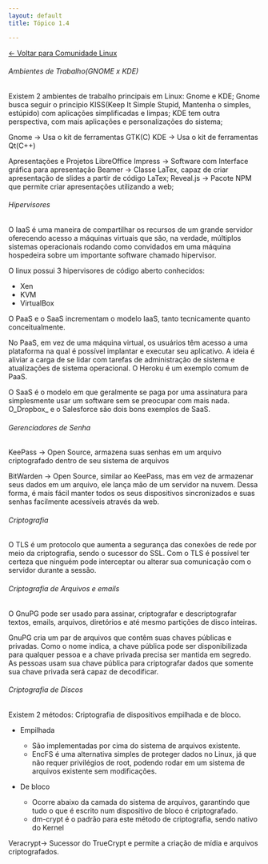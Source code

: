```yaml
---
layout: default
title: Tópico 1.4

---
```

[← Voltar para Comunidade Linux](/linux-essentials/01-book-lpi/Topico-01-Comunidade-Linux/)

######  Ambientes de Trabalho(GNOME x KDE)
Existem 2 ambientes de trabalho principais em Linux: Gnome e KDE;
Gnome busca seguir o principio KISS(Keep It Simple Stupid, Mantenha o simples, estúpido) com aplicações simplificadas e limpas;
KDE tem outra perspectiva, com mais aplicações e personalizações do sistema;

Gnome -> Usa o kit de ferramentas GTK(C)
KDE   -> Usa o kit de ferramentas Qt(C++)


Apresentações e Projetos
LibreOffice Impress -> Software com Interface gráfica para apresentação
Beamer -> Classe LaTex, capaz de criar apresentação de slides a partir de código LaTex;
Reveal.js -> Pacote NPM que permite criar apresentações utilizando a web;

###### Hipervisores
O IaaS é uma maneira de compartilhar os recursos de um grande servidor oferecendo acesso a máquinas virtuais que são, na verdade, múltiplos sistemas operacionais rodando como convidados em uma máquina hospedeira sobre um importante software chamado hipervisor.

O linux possui 3 hipervisores de código aberto conhecidos: 
* Xen
* KVM
* VirtualBox

O PaaS e o SaaS incrementam o modelo IaaS, tanto tecnicamente quanto conceitualmente.

No PaaS, em vez de uma máquina virtual, os usuários têm acesso a uma plataforma na qual é possível implantar e executar seu aplicativo. A ideia é aliviar a carga de se lidar com tarefas de administração de sistema e atualizações de sistema operacional. O Heroku é um exemplo comum de PaaS.

O SaaS é o modelo em que geralmente se paga por uma assinatura para simplesmente usar um software sem se preocupar com mais nada. O_Dropbox_ e o Salesforce são dois bons exemplos de SaaS. 

###### Gerenciadores de Senha
KeePass -> Open Source, armazena suas senhas em um arquivo criptografado dentro de seu sistema de arquivos

BitWarden -> Open Source, similar ao KeePass, mas em vez de armazenar seus dados em um arquivo, ele lança mão de um servidor na nuvem. Dessa forma, é mais fácil manter todos os seus dispositivos sincronizados e suas senhas facilmente acessíveis através da web.


###### Criptografia

O TLS é um protocolo que aumenta a segurança das conexões de rede por meio da criptografia, sendo o sucessor do SSL. Com o TLS é possível ter certeza que ninguém pode interceptar ou alterar sua comunicação com o servidor durante a sessão.

###### Criptografia de Arquivos e emails
O GnuPG pode ser usado para assinar, criptografar e  descriptografar textos, emails, arquivos, diretórios e até mesmo partições de disco inteiras.

GnuPG cria um par de arquivos que contêm suas chaves públicas e privadas. Como o nome indica, a chave pública pode ser disponibilizada para qualquer pessoa e a chave privada precisa ser mantida em segredo. As pessoas usam sua chave pública para criptografar dados que somente sua chave privada será capaz de decodificar.

###### Criptografia de Discos
Existem 2 métodos: Criptografia de dispositivos empilhada e de bloco.
- Empilhada
  - São implementadas por cima do sistema de arquivos existente.
  - EncFS é uma alternativa simples de proteger dados no Linux, já que não requer privilégios de root, podendo rodar em um sistema de arquivos existente sem modificações.

- De bloco
  - Ocorre abaixo da camada do sistema de arquivos, garantindo que tudo o que é escrito num dispositivo de bloco é criptografado.
  - dm-crypt é o padrão para este método de criptografia, sendo nativo do Kernel

Veracrypt-> Sucessor do TrueCrypt e permite a criação de mídia e arquivos criptografados.

